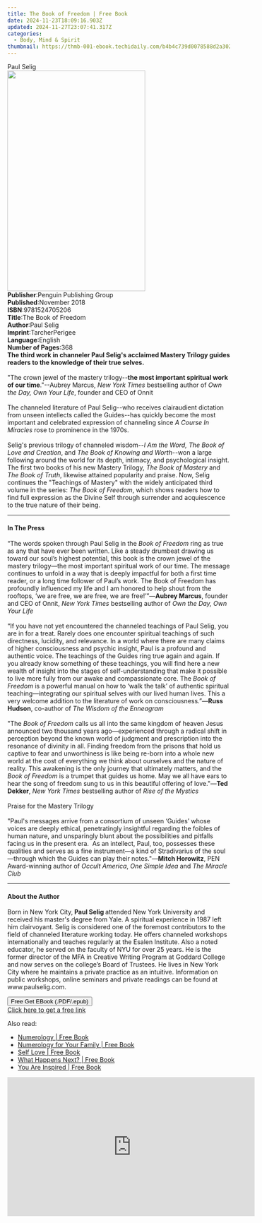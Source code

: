 ```yaml
---
title: The Book of Freedom | Free Book
date: 2024-11-23T18:09:16.903Z
updated: 2024-11-27T23:07:41.317Z
categories:
  - Body, Mind & Spirit
thumbnail: https://thmb-001-ebook.techidaily.com/b4b4c739d0078588d2a302a3d4e41786a80325a1373fdfb81733cf5f57545e67.jpg
---
```

<main id="book-container">
  <div class="flex flex-col">
    <div class="book-brief flex-1 py-6 px-4 sm:p-6 md:py-10 md:px-8">
      <!-- brief-->
      <div class="book-brief-main">Paul Selig</div>
    </div>
    <div
      class="book-meta-info flex-1 grid gap-4 col-start-1 col-end-3 row-start-1 sm:mb-6 sm:grid-cols-4 lg:gap-6 lg:col-start-2 lg:row-end-6 lg:row-span-6 lg:mb-0"
    >
      <div
        class="book-meta-info-left place-content-center mt-4 p-4 text-sm leading-6 col-start-2 col-span-2 dark:text-slate-400"
      >
        <img
          class="w-full h-500 object-cover rounded-lg sm:h-255 sm:col-span-2 lg:col-span-full"
          src="https://img-001-ebook.techidaily.com/c039bbcfee41643cf355997120d44c8652fb841294f0ea8d1c26a45c2bee8668.jpg"
          alt=""
          width="312"
          height="500"
        />
      </div>
      <div
        class="book-meta-info-right mt-2 col-start-1 row-start-2 col-span-3 self-center"
      >
        <!-- meta data  -->
        <div class="flex flex-col px-4 md:px-8">
          <div class="flex-1">
            <strong>Publisher</strong>:<span class="px-2"
              >Penguin Publishing Group</span
            >
          </div>
          <div class="flex-1">
            <strong>Published</strong>:<span class="px-2">November 2018</span>
          </div>
          <div class="flex-1">
            <strong>ISBN</strong>:<span class="px-2">9781524705206</span>
          </div>
          <div class="flex-1">
            <strong>Title</strong>:<span class="px-2">The Book of Freedom</span>
          </div>
          <div class="flex-1">
            <strong>Author</strong>:<span class="px-2">Paul Selig</span>
          </div>
          <div class="flex-1">
            <strong>Imprint</strong>:<span class="px-2">TarcherPerigee</span>
          </div>
          <div class="flex-1">
            <strong>Language</strong>:<span class="px-2">English</span>
          </div>
          <div class="flex-1">
            <strong>Number of Pages</strong>:<span class="px-2">368</span>
          </div>
        </div>
      </div>
    </div>
    <div class="book-description flex-1 py-6 px-4 sm:p-6 md:py-10 md:px-8">
      <div class="book-description-main">
        <div accordion-content="" id="description">
          <b
            >The third work in channeler Paul Selig's acclaimed Mastery Trilogy
            guides readers to the knowledge of their true selves.</b
          ><br /><br />"The crown jewel of the mastery trilogy--<b
            >the most important spiritual work of our time</b
          >."--Aubrey Marcus, <i>New York Times</i> bestselling author of
          <i>Own the Day, Own Your Life</i>, founder and CEO of Onnit<br /><br />The
          channeled literature of Paul Selig--who receives clairaudient
          dictation from unseen intellects called the Guides--has quickly become
          the most important and celebrated expression of channeling since
          <i>A Course In Miracles</i> rose to prominence in the 1970s.<br /><br />Selig's
          previous trilogy of channeled wisdom--<i
            >I Am the Word, The Book of Love and Creation</i
          >, and<i> The Book of Knowing and Worth</i>--won a large following
          around the world for its depth, intimacy, and psychological insight.
          The first two books of his new Mastery Trilogy,
          <i>The Book of Mastery</i> and <i>The Book of Truth</i>, likewise
          attained popularity and praise. Now, Selig continues the "Teachings of
          Mastery" with the widely anticipated third volume in the series:<i>
            The Book of Freedom</i
          >, which shows readers how to find full expression as the Divine Self
          through surrender and acquiescence to the true nature of their being.
        </div>
        <div class="accordion-fader"></div>
      </div>
    </div>
    <div class="book-excerpts flex-1 py-6 px-4 sm:p-6 md:py-10 md:px-8">
      <!-- excerpts-->
      <div class="book-excerpts-main">
        <hr />
        <h4 class="placeholder placeholder-heading">
          <span>In The Press</span>
        </h4>
        <p>
          “The words spoken through Paul Selig in the
          <i>Book of Freedom</i> ring as true as any that have ever been
          written. Like a steady drumbeat drawing us toward our soul’s highest
          potential, this book is the crown jewel of the mastery trilogy—the
          most important spiritual work of our time. The message continues to
          unfold in a way that is deeply impactful for both a first time reader,
          or a long time follower of Paul’s work.&nbsp;The Book of Freedom has
          profoundly influenced my life and I am honored to help shout from the
          rooftops, ’we are free, we are free, we are free!’”—<b
            >Aubrey Marcus</b
          >, founder and CEO of Onnit, <i>New York Times</i> bestselling author
          of <i>Own the Day, Own Your Life</i><br />
          &nbsp;<br />
          “If you have not yet encountered the channeled teachings of Paul
          Selig, you are in for a treat. Rarely does one encounter spiritual
          teachings of such directness, lucidity, and relevance. In a world
          where there are many claims of higher consciousness and psychic
          insight, Paul is a profound and authentic voice. The teachings of the
          Guides ring true again and again. If you already know something of
          these teachings, you will find here a new wealth of insight into the
          stages of self-understanding that make it possible to live more fully
          from our awake and compassionate core. The <i>Book of Freedom</i> is a
          powerful manual on how to ‘walk the talk’ of authentic spiritual
          teaching—integrating our spiritual selves with our lived human lives.
          This a very welcome addition to the literature of work on
          consciousness.”—<b>Russ Hudson</b>, co-author of
          <i>The Wisdom of the Enneagram</i><br />
          &nbsp;<br />
          "The <i>Book of Freedom</i> calls us all into the same kingdom of
          heaven Jesus announced two thousand years ago—experienced through a
          radical shift in perception beyond the known world of judgment and
          prescription into the resonance of divinity in all. Finding freedom
          from the prisons that hold us captive to fear and unworthiness is like
          being re-born into a whole new world at the cost of everything we
          think about ourselves and the nature of reality. This awakening is the
          only journey that ultimately matters, and the
          <i>Book of Freedom</i> is a trumpet that guides us home. May we all
          have ears to hear the song of freedom sung to us in this beautiful
          offering of love."—<b>Ted Dekker</b>,
          <i>New York Times</i> bestselling author of <i>Rise of the Mystics</i
          ><br />
          &nbsp;<br />Praise for the Mastery Trilogy<br /><br />
          "Paul's messages arrive from a consortium of unseen ‘Guides’ whose
          voices are deeply ethical, penetratingly&nbsp;insightful regarding the
          foibles of human nature, and unsparingly blunt about the
          possibilities&nbsp;and pitfalls facing us in the present era. &nbsp;As
          an intellect, Paul, too, possesses these qualities and serves as a
          fine&nbsp;instrument—a kind of Stradivarius of the soul—through which
          the Guides can play their notes."—<b>Mitch Horowitz</b>, PEN
          Award-winning author of <i>Occult America</i>,
          <i>One Simple Idea </i>and <i>The Miracle Club</i>
        </p>
      </div>
    </div>
    <div class="book-about-author flex-1 py-6 px-4 sm:p-6 md:py-10 md:px-8">
      <!-- about author-->
      <div class="book-main-author-main">
        <hr />
        <h4 class="placeholder placeholder-heading">
          <span>About the Author</span>
        </h4>
        <p>
          Born in New York City,<b> Paul Selig </b>attended New York University
          and received his master's degree from Yale. A spiritual experience in
          1987 left him clairvoyant. Selig is considered one of the foremost
          contributors to the field of channeled literature working today. He
          offers channeled workshops internationally and teaches regularly at
          the Esalen Institute. Also a noted educator, he served on the faculty
          of NYU for over 25 years. He is the former director of the MFA in
          Creative Writing Program at Goddard College and now serves on the
          college’s Board of Trustees. He lives in New York City where he
          maintains a private practice as an intuitive. Information on public
          workshops, online seminars and private readings can be found at
          www.paulselig.com.
        </p>
      </div>
    </div>
    <div class="book-free-get flex-1 py-6 px-4 sm:p-6 md:py-10 md:px-8">
      <button
        id="btn-free-get"
        class="bg-blue-500 hover:bg-blue-700 text-white font-bold py-2 px-4 rounded"
      >
        Free Get EBook (.PDF/.epub)
      </button>
      <div id="countdown-display" class="px-2 text-lg mt-2"></div>
      <a
        id="free-link"
        class="hidden bg-blue-500 hover:bg-blue-700 text-white font-bold py-2 px-4 rounded"
        href="https://www.ebooks.com/en-us/book/96027888/the-book-of-freedom/paul-selig/"
        target="_blank"
        >Click here to get a free link</a
      >
    </div>
    <script>
      let countdownTime = 0;
      let countdownInterval = null;
      document
        .getElementById('btn-free-get')
        .addEventListener('click', startCountdown);
      function startCountdown() {
        countdownTime = new Date().getTime() + 60000 * 3;
        countdownInterval = setInterval(updateCountdown, 1000);
        document.getElementById('btn-free-get').disabled = true;
        document
          .getElementById('btn-free-get')
          .classList.add('bg-gray-500', 'cursor-not-allowed');
      }
      function updateCountdown() {
        let currentTime = new Date().getTime();
        let timeLeft = countdownTime - currentTime;
        let secondsLeft = Math.floor(timeLeft / 1000);
        document.getElementById('countdown-display').innerHTML =
          `Remaining time: ${secondsLeft} seconds.`;
        if (secondsLeft <= 0) {
          clearInterval(countdownInterval);
          document.getElementById('btn-free-get').classList.add('hidden');
          document.getElementById('free-link').classList.remove('hidden');
          document.getElementById('countdown-display').innerHTML = '';
        }
      }
    </script>
  </div>
</main>

<ins class="adsbygoogle"
      style="display:block"
      data-ad-client="ca-pub-7571918770474297"
      data-ad-slot="8358498916"
      data-ad-format="auto"
      data-full-width-responsive="true"></ins>
    

<span class="atpl-alsoreadstyle">Also read:</span>
<div><ul>
<li><a href="https://novels-ebooks.techidaily.com/211372440-9781921295508-numerology/"><u>Numerology | Free Book</u></a></li>
<li><a href="https://novels-ebooks.techidaily.com/211372454-9781921295898-numerology-for-your-family/"><u>Numerology for Your Family | Free Book</u></a></li>
<li><a href="https://novels-ebooks.techidaily.com/211371834-9781925682038-self-love/"><u>Self Love | Free Book</u></a></li>
<li><a href="https://novels-ebooks.techidaily.com/211372456-9781921295928-what-happens-next/"><u>What Happens Next? | Free Book</u></a></li>
<li><a href="https://novels-ebooks.techidaily.com/211372451-9781921295867-you-are-inspired/"><u>You Are Inspired | Free Book</u></a></li>
</ul></div>

<!-- affiliate ads begin -->
<iframe width="560" height="315" src="https://www.youtube.com/embed/E1ax-vnGdeo?si=bgTkOhOEwDTlRQE3&autoplay=1" title="YouTube video player" frameborder="0" allow="accelerometer; autoplay; clipboard-write; encrypted-media; gyroscope; picture-in-picture; web-share" referrerpolicy="strict-origin-when-cross-origin" allowfullscreen></iframe>
<!-- affiliate ads end -->

